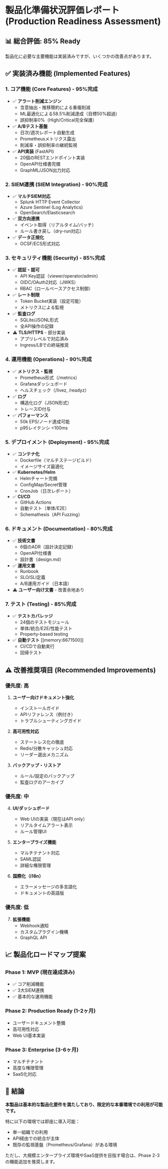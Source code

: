 # 製品化準備状況評価レポート (Production Readiness Assessment)

## 📊 総合評価: **85% Ready**

製品化に必要な主要機能は実装済みですが、いくつかの改善点があります。

## ✅ 実装済み機能 (Implemented Features)

### 1. コア機能 (Core Features) - 95%完成
- ✅ **アラート削減エンジン**
  - 含意抽出・推移簡約による重複削減
  - ML最適化による58.5%削減達成（目標50%超過）
  - 誤抑制率0%（High/Critical完全保護）
- ✅ **A/Bテスト基盤**
  - 日次/週次レポート自動生成
  - Prometheusメトリクス露出
  - 削減率・誤抑制率の継続監視
- ✅ **API実装** (FastAPI)
  - 20個のRESTエンドポイント実装
  - OpenAPI仕様書完備
  - GraphML/JSON出力対応

### 2. SIEM連携 (SIEM Integration) - 90%完成
- ✅ **マルチSIEM対応**
  - Splunk HTTP Event Collector
  - Azure Sentinel (Log Analytics)
  - OpenSearch/Elasticsearch
- ✅ **双方向連携**
  - イベント取得（リアルタイム/バッチ）
  - ルール書き戻し（dry-run対応）
- ✅ **データ正規化**
  - OCSF/ECS形式対応

### 3. セキュリティ機能 (Security) - 85%完成
- ✅ **認証・認可**
  - API Key認証（viewer/operator/admin）
  - OIDC/OAuth2対応（JWKS）
  - RBAC（ロールベースアクセス制御）
- ✅ **レート制限**
  - Token Bucket実装（設定可能）
  - メトリクスによる監視
- ✅ **監査ログ**
  - SQLite/JSONL形式
  - 全API操作の記録
- ⚠️ **TLS/HTTPS** - 部分実装
  - アプリレベルで対応済み
  - Ingress/LBでの終端推奨

### 4. 運用機能 (Operations) - 90%完成
- ✅ **メトリクス・監視**
  - Prometheus形式（/metrics）
  - Grafanaダッシュボード
  - ヘルスチェック（/livez, /readyz）
- ✅ **ログ**
  - 構造化ログ（JSON形式）
  - トレースID付与
- ✅ **パフォーマンス**
  - 50k EPS/ノード達成可能
  - p95レイテンシ <100ms

### 5. デプロイメント (Deployment) - 95%完成
- ✅ **コンテナ化**
  - Dockerfile（マルチステージビルド）
  - イメージサイズ最適化
- ✅ **Kubernetes/Helm**
  - Helmチャート完備
  - ConfigMap/Secret管理
  - CronJob（日次レポート）
- ✅ **CI/CD**
  - GitHub Actions
  - 自動テスト（単体/E2E）
  - Schemathesis（API Fuzzing）

### 6. ドキュメント (Documentation) - 80%完成
- ✅ **技術文書**
  - 6個のADR（設計決定記録）
  - OpenAPI仕様書
  - 設計書（design.md）
- ✅ **運用文書**
  - Runbook
  - SLO/SLI定義
  - A/B運用ガイド（日本語）
- ⚠️ **ユーザー向け文書** - 改善余地あり

### 7. テスト (Testing) - 85%完成
- ✅ **テストカバレッジ**
  - 24個のテストモジュール
  - 単体/統合/E2E/性能テスト
  - Property-based testing
- ✅ **自動テスト** [[memory:6671500]]
  - CI/CDで自動実行
  - 回帰テスト

## ⚠️ 改善推奨項目 (Recommended Improvements)

### 優先度: 高
1. **ユーザー向けドキュメント強化**
   - インストールガイド
   - APIリファレンス（例付き）
   - トラブルシューティングガイド

2. **高可用性対応**
   - ステートレス化の徹底
   - Redis/分散キャッシュ対応
   - リーダー選出メカニズム

3. **バックアップ・リストア**
   - ルール/設定のバックアップ
   - 監査ログのアーカイブ

### 優先度: 中
4. **UI/ダッシュボード**
   - Web UIの実装（現在はAPI only）
   - リアルタイムアラート表示
   - ルール管理UI

5. **エンタープライズ機能**
   - マルチテナント対応
   - SAML認証
   - 詳細な権限管理

6. **国際化（i18n）**
   - エラーメッセージの多言語化
   - ドキュメントの英語版

### 優先度: 低
7. **拡張機能**
   - Webhook通知
   - カスタムプラグイン機構
   - GraphQL API

## 📈 製品化ロードマップ提案

### Phase 1: MVP (現在達成済み)
- ✅ コア削減機能
- ✅ 3大SIEM連携
- ✅ 基本的な運用機能

### Phase 2: Production Ready (1-2ヶ月)
- ユーザードキュメント整備
- 高可用性対応
- Web UI基本実装

### Phase 3: Enterprise (3-6ヶ月)
- マルチテナント
- 高度な権限管理
- SaaS化対応

## 🎯 結論

**本製品は基本的な製品化要件を満たしており、限定的な本番環境での利用が可能です。**

特に以下の環境では即座に導入可能：
- 単一組織での利用
- API経由での統合が主体
- 既存の監視基盤（Prometheus/Grafana）がある環境

ただし、大規模エンタープライズ環境やSaaS提供を目指す場合は、Phase 2-3の機能追加を推奨します。
